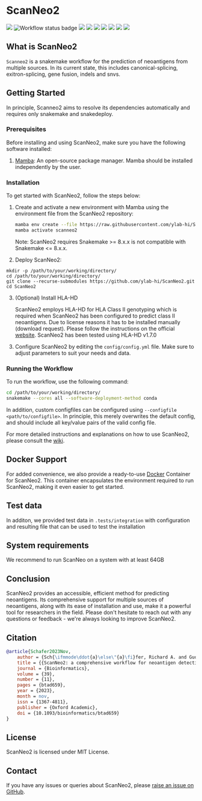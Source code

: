 <div align="left">
    <h1>ScanNeo2</h1>
    <img src="https://img.shields.io/github/v/release/ylab-hi/ScanNeo2">
    <img src="https://github.com/ylab-hi/ScanNeo2/actions/workflows/linting.yml/badge.svg" alt="Workflow status badge">
    <img src="https://img.shields.io/badge/snakemake-≥8.0.0-brightgreen.svg">
    <img src="https://img.shields.io/badge/License-MIT-yellow.svg">
    <img src="https://img.shields.io/github/downloads/ylab-hi/ScanNeo2/total.svg">
    <img src="https://img.shields.io/github/contributors/ylab-hi/ScanNeo2">
    <img src="https://img.shields.io/github/last-commit/ylab-hi/ScanNeo2">
    <img src="https://img.shields.io/github/stars/ylab-hi/ScanNeo2?style=social">
    <img src="https://img.shields.io/github/forks/ylab-hi/ScanNeo2?style=social">
</div>

## What is ScanNeo2
`Scanneo2` is a snakemake workflow for the prediction of neoantigens from multiple sources. In its current state, 
this includes canonical-splicing, exitron-splicing, gene fusion, indels and snvs.

## Getting Started

In principle, Scanneo2 aims to resolve its dependencies automatically and requires only snakemake and snakedeploy.

### Prerequisites

Before installing and using ScanNeo2, make sure you have the following software installed:

1. [Mamba](https://github.com/conda-forge/miniforge#mambaforge): An open-source package manager. Mamba should be installed independently by the user.

### Installation

To get started with ScanNeo2, follow the steps below:

1. Create and activate a new environment with Mamba using the environment file from the ScanNeo2 repository:

    ```bash
    mamba env create --file https://raw.githubusercontent.com/ylab-hi/ScanNeo2/main/environment.yml
    mamba activate scanneo2
    ```

    Note: ScanNeo2 requires Snakemake >= 8.x.x is not compatible with Snakemake <= 8.x.x. 

2. Deploy ScanNeo2:

```
mkdir -p /path/to/your/working/directory/
cd /path/to/your/working/directory/
git clone --recurse-submodules https://github.com/ylab-hi/ScanNeo2.git
cd ScanNeo2
```

3. (Optional) Install HLA-HD

    ScanNeo2 employs HLA-HD for HLA Class II genotyping which is required when ScanNeo2 has been configured to predict class II neoantigens. 
    Due to license reasons it has to be installed manually (download request). Please follow the instructions on the official 
    [website](https://w3.genome.med.kyoto-u.ac.jp/HLA-HD/). ScanNeo2 has been tested using HLA-HD v1.7.0


<!--

    ```bash
    mkdir -p /path/to/your/working/directory/
    cd /path/to/your/working/directory/
    snakedeploy deploy-workflow https://github.com/ylab-hi/ScanNeo2 . --tag v0.1.0
    ```
-->

3. Configure ScanNeo2 by editing the `config/config.yml` file. Make sure to adjust parameters to suit your needs and data.

### Running the Workflow

To run the workflow, use the following command:

```bash
cd /path/to/your/working/directory/
snakemake --cores all --software-deployment-method conda 
```

In addition, custom configfiles can be configured using `--configfile <path/to/configfile>`. In principle, this merely 
overwrites the default config, and should include all key/value pairs of the valid config file.

For more detailed instructions and explanations on how to use ScanNeo2, please consult the [wiki](https://github.com/ylab-hi/ScanNeo2/wiki).

## Docker Support

For added convenience, we also provide a ready-to-use [Docker](https://hub.docker.com/r/yanglabinfo/scanneo2)
Container for ScanNeo2. This container encapsulates the environment required to run ScanNeo2, making it even 
easier to get started. 

## Test data

In additon, we provided test data in `.tests/integration` with configuration and resulting file that can be used to test the installation

## System requirements

We recommend to run ScanNeo on a system with at least 64GB


## Conclusion

ScanNeo2 provides an accessible, efficient method for predicting neoantigens. Its comprehensive support for multiple sources of neoantigens, along with its ease of installation and use, make it a powerful tool for researchers in the field. Please don't hesitate to reach out with any questions or feedback - we're always looking to improve ScanNeo2.

## Citation

```bibtex
@article{Schafer2023Nov,
	author = {Sch{\ifmmode\ddot{a}\else\"{a}\fi}fer, Richard A. and Guo, Qingxiang and Yang, Rendong},
	title = {{ScanNeo2: a comprehensive workflow for neoantigen detection and immunogenicity prediction from diverse genomic and transcriptomic alterations}},
	journal = {Bioinformatics},
	volume = {39},
	number = {11},
	pages = {btad659},
	year = {2023},
	month = nov,
	issn = {1367-4811},
	publisher = {Oxford Academic},
	doi = {10.1093/bioinformatics/btad659}
}
```

## License

ScanNeo2 is licensed under MIT License.

## Contact

If you have any issues or queries about ScanNeo2, please [raise an issue on GitHub](https://github.com/ylab-hi/ScanNeo2/issues/new).

